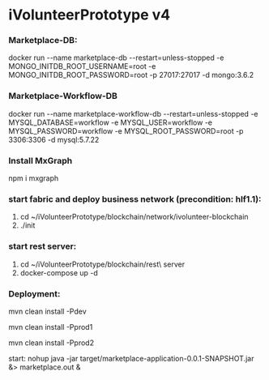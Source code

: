 # iVolunteerPrototype v4

### Marketplace-DB:
docker run --name marketplace-db --restart=unless-stopped -e MONGO_INITDB_ROOT_USERNAME=root -e MONGO_INITDB_ROOT_PASSWORD=root -p 27017:27017 -d mongo:3.6.2

### Marketplace-Workflow-DB
docker run --name marketplace-workflow-db --restart=unless-stopped -e MYSQL_DATABASE=workflow -e MYSQL_USER=workflow -e MYSQL_PASSWORD=workflow -e MYSQL_ROOT_PASSWORD=root -p 3306:3306 -d mysql:5.7.22

### Install MxGraph
npm i mxgraph

### start fabric and deploy business network (precondition: hlf1.1):
1. cd ~/iVolunteerPrototype/blockchain/network/ivolunteer-blockchain
2. ./init

### start rest server:
1. cd ~/iVolunteerPrototype/blockchain/rest\ server
2. docker-compose up -d


### Deployment:

mvn clean install -Pdev 

mvn clean install -Pprod1

mvn clean install -Pprod2

start: nohup java -jar target/marketplace-application-0.0.1-SNAPSHOT.jar &> marketplace.out &

